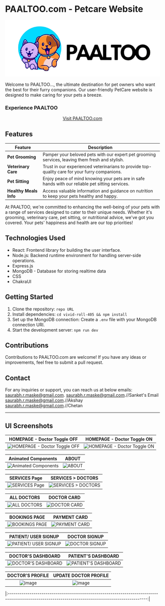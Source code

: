 # PAALTOO.com - Petcare Website

<div align="center">
  <img src="src/Images/logo.png" alt="PAALTOO Logo" background0color="white">
</div>

Welcome to PAALTOO..., the ultimate destination for pet owners who want the best for their furry companions. Our user-friendly PetCare website is designed to make caring for your pets a breeze.

### Experience PAALTOO

<div align="center">
  <a href="https://facebook.com">Visit PAALTOO.com</a>
</div>

## Features

| Feature                   | Description                                                                              |
|---------------------------|------------------------------------------------------------------------------------------|
| **Pet Grooming**          | Pamper your beloved pets with our expert pet grooming services, leaving them fresh and stylish. |
| **Veterinary Care**       | Trust in our experienced veterinarians to provide top-quality care for your furry companions. |
| **Pet Sitting**           | Enjoy peace of mind knowing your pets are in safe hands with our reliable pet sitting services. |
| **Healthy Meals Info**    | Access valuable information and guidance on nutrition to keep your pets healthy and happy. |

At PAALTOO, we're committed to enhancing the well-being of your pets with a range of services designed to cater to their unique needs. Whether it's grooming, veterinary care, pet sitting, or nutritional advice, we've got you covered. Your pets' happiness and health are our top priorities!


## Technologies Used

- React: Frontend library for building the user interface.
- Node.js: Backend runtime environment for handling server-side operations.
- Express.js
- MongoDB - Database for storing realtime data
- CSS
- ChakraUI

## Getting Started

1. Clone the repository: `repo URL`
2. Install dependencies: `cd vivid-roll-405 && npm install`
3. Set up the MongoDB connection: Create a `.env` file with your MongoDB connection URI.
4. Start the development server: `npm run dev`

## Contributions

Contributions to PAALTOO.com are welcome! If you have any ideas or improvements, feel free to submit a pull request.

## Contact

For any inquiries or support, you can reach us at below emails:
[saurabh.r.maske@gmail.com](mailto:saurabh.r.maske@gmail.com).
[saurabh.r.maske@gmail.com](mailto:saurabh.r.maske@gmail.com).//Sanket's Email
[saurabh.r.maske@gmail.com](mailto:saurabh.r.maske@gmail.com).//Akshay
[saurabh.r.maske@gmail.com](mailto:saurabh.r.maske@gmail.com).//Chetan
 

---

## UI Screenshots

|  HOMEPAGE - Doctor Toggle OFF |  HOMEPAGE - Doctor Toggle ON |
|:-----------------------------:|:---------------------------:|
| ![HOMEPAGE - Doctor Toggle OFF](https://github.com/mrsaurabhmaske/resolute-mountain-5021/assets/123891687/0858f1c1-3051-495e-9287-4f66378c1fd2) | ![HOMEPAGE - Doctor Toggle ON](https://github.com/mrsaurabhmaske/resolute-mountain-5021/assets/123891687/cc3fb3fc-3663-4f89-a265-650eea2897e0) |

| Animated Components | ABOUT |
|:-------------------:|:-----:|
| ![Animated Components](https://github.com/mrsaurabhmaske/resolute-mountain-5021/assets/123891687/dc6c4891-147b-4596-a3bb-0d3ae87ea94e) | ![ABOUT](https://github.com/mrsaurabhmaske/resolute-mountain-5021/assets/123891687/85db0f67-ed6b-4b75-8755-54a004b6b1c2) |

| SERVICES Page | SERVICES > DOCTORS |
|:-------------:|:------------------:|
| ![SERVICES Page](https://github.com/mrsaurabhmaske/resolute-mountain-5021/assets/123891687/4d63ae5b-5508-46b4-9b30-2937a3f5c76e) | ![SERVICES > DOCTORS](https://github.com/mrsaurabhmaske/resolute-mountain-5021/assets/123891687/0b36b3ae-4b10-4556-b5a8-9bb2cfdcca20) |

| ALL DOCTORS | DOCTOR CARD |
|:-----------:|:-----------:|
| ![ALL DOCTORS](https://github.com/mrsaurabhmaske/resolute-mountain-5021/assets/123891687/4a042691-4a3c-40b4-aa33-25533e68714f) | ![DOCTOR CARD](https://github.com/mrsaurabhmaske/resolute-mountain-5021/assets/123891687/291f5b84-1a50-497b-a1c4-7f3d7b5e2cdf) |

| BOOKINGS PAGE | PAYMENT CARD |
|:-------------:|:------------:|
| ![BOOKINGS PAGE](https://github.com/mrsaurabhmaske/resolute-mountain-5021/assets/123891687/5932061a-f0ff-46d8-9666-a2983b4c8f1f) | ![PAYMENT CARD](https://github.com/mrsaurabhmaske/resolute-mountain-5021/assets/123891687/de091178-d6c3-4a67-8777-f39897a41784)  |

| PATIENT/ USER SIGNUP | DOCTOR SIGNUP |
|:-------------------:|:-------------:|
| ![PATIENT/ USER SIGNUP](https://github.com/mrsaurabhmaske/resolute-mountain-5021/assets/123891687/012ecbce-bb6f-4c74-a20d-fdf8ae24dbfc) | ![DOCTOR SIGNUP](https://github.com/mrsaurabhmaske/resolute-mountain-5021/assets/123891687/8cb9e938-91dd-4c2e-8e15-2289513b4290) |

| DOCTOR'S DASHBOARD | PATIENT'S DASHBOARD |
|:------------------:|:------------------:|
| ![DOCTOR'S DASHBOARD](https://github.com/mrsaurabhmaske/resolute-mountain-5021/assets/123891687/313174b5-4e62-4f2e-a964-b96867d14fd7) | ![PATIENT'S DASHBOARD](https://github.com/mrsaurabhmaske/resolute-mountain-5021/assets/123891687/7e1b5064-e539-4e2b-b264-6afb0b20e4bf)  |

|DOCTOR'S PROFILE | UPDATE DOCTOR PROFILE |
|:---------------:|:---------------------:|
| ![image](https://github.com/mrsaurabhmaske/resolute-mountain-5021/assets/123891687/16121010-7c30-4f51-aa57-59a74447daa3) | ![image](https://github.com/mrsaurabhmaske/resolute-mountain-5021/assets/123891687/6f29baf3-9cf9-4c1c-b587-efe38eb012f3) |

|:----------------------------------------------------------------------------------------------------------------------------------------------------:|
